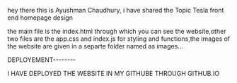 hey there this is Ayushman Chaudhury, i have shared the 
Topic Tesla front end homepage design

the main file is the index.html through which you can see the website,other two files are the app.css  and index.js for styling and functions,the images of the website are given in a separte folder named as images...  

DEPLOYEMENT--------

I HAVE DEPLOYED THE WEBSITE IN MY GITHUBE THROUGH GITHUB.IO



